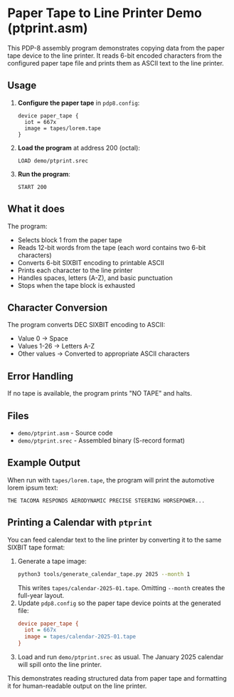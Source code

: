 # Paper Tape to Line Printer Demo (ptprint.asm)

This PDP-8 assembly program demonstrates copying data from the paper tape device to the line printer. It reads 6-bit encoded characters from the configured paper tape file and prints them as ASCII text to the line printer.

## Usage

1. **Configure the paper tape** in `pdp8.config`:
   ```
   device paper_tape {
     iot = 667x
     image = tapes/lorem.tape
   }
   ```

2. **Load the program** at address 200 (octal):
   ```
   LOAD demo/ptprint.srec
   ```

3. **Run the program**:
   ```
   START 200
   ```

## What it does

The program:
- Selects block 1 from the paper tape
- Reads 12-bit words from the tape (each word contains two 6-bit characters)
- Converts 6-bit SIXBIT encoding to printable ASCII
- Prints each character to the line printer
- Handles spaces, letters (A-Z), and basic punctuation
- Stops when the tape block is exhausted

## Character Conversion

The program converts DEC SIXBIT encoding to ASCII:
- Value 0 → Space
- Values 1-26 → Letters A-Z  
- Other values → Converted to appropriate ASCII characters

## Error Handling

If no tape is available, the program prints "NO TAPE" and halts.

## Files

- `demo/ptprint.asm` - Source code
- `demo/ptprint.srec` - Assembled binary (S-record format)

## Example Output

When run with `tapes/lorem.tape`, the program will print the automotive lorem ipsum text:

```
THE TACOMA RESPONDS AERODYNAMIC PRECISE STEERING HORSEPOWER...
```

## Printing a Calendar with `ptprint`

You can feed calendar text to the line printer by converting it to the same SIXBIT tape format:

1. Generate a tape image:
   ```bash
   python3 tools/generate_calendar_tape.py 2025 --month 1
   ```
   This writes `tapes/calendar-2025-01.tape`. Omitting `--month` creates the full-year layout.
2. Update `pdp8.config` so the paper tape device points at the generated file:
   ```ini
   device paper_tape {
     iot = 667x
     image = tapes/calendar-2025-01.tape
   }
   ```
3. Load and run `demo/ptprint.srec` as usual. The January 2025 calendar will spill onto the line printer.

This demonstrates reading structured data from paper tape and formatting it for human-readable output on the line printer.
